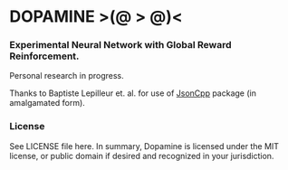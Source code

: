 # DOPAMINE          >(@ > @)<
### Experimental Neural Network with Global Reward Reinforcement.
Personal research in progress.

Thanks to Baptiste Lepilleur et. al. for use of [JsonCpp](https://github.com/open-source-parsers/jsoncpp) package (in amalgamated form). 

### License
See LICENSE file here. In summary, Dopamine is licensed under the MIT license, or public domain if desired and recognized in your jurisdiction.

